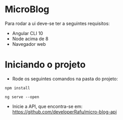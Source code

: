 # MicroBlog
  Para rodar a ui deve-se ter a seguintes requisitos:
  - Angular CLI 10
  - Node acima de 8
  - Navegador web
# Iniciando o projeto
  - Rode os seguintes comandos na pasta do projeto: 
  ```
  npm install
  ```
  ```
  ng serve --open
  ```
  - Inicie a API, que encontra-se em: https://github.com/developerRafu/micro-blog-api
